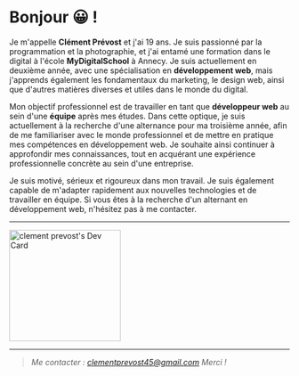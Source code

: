 # Bonjour :grinning: !

Je m'appelle **Clément Prévost** et j'ai 19 ans. Je suis passionné par la programmation et la photographie, et j'ai entamé une formation dans le digital à l'école **MyDigitalSchool** à Annecy. Je suis actuellement en deuxième année, avec une spécialisation en **développement web**, mais j'apprends également les fondamentaux du marketing, le design web, ainsi que d'autres matières diverses et utiles dans le monde du digital.

Mon objectif professionnel est de travailler en tant que **développeur web** au sein d'une **équipe** après mes études. Dans cette optique, je suis actuellement à la recherche d'une alternance pour ma troisième année, afin de me familiariser avec le monde professionnel et de mettre en pratique mes compétences en développement web.
Je souhaite ainsi continuer à approfondir mes connaissances, tout en acquérant une expérience professionnelle concrète au sein d'une entreprise.

Je suis motivé, sérieux et rigoureux dans mon travail. Je suis également capable de m'adapter rapidement aux nouvelles technologies et de travailler en équipe. Si vous êtes à la recherche d'un alternant en développement web, n'hésitez pas à me contacter.

<hr>

<a href="https://app.daily.dev/RealGreen"><img src="https://api.daily.dev/devcards/d4a8d2a418404420a9f432cd61db5764.png?r=xk2" width="200" alt="clement prevost's Dev Card"/></a>

<hr>

> *Me contacter : clementprevost45@gmail.com*
> *Merci !* 


